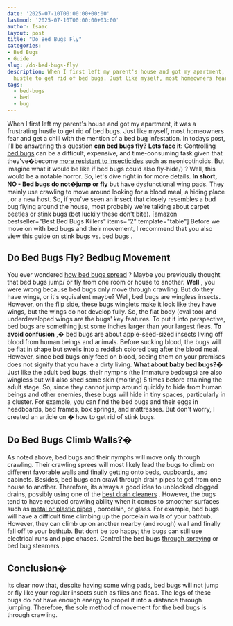 ```yaml
---
date: '2025-07-10T00:00:00+00:00'
lastmod: '2025-07-10T00:00:00+03:00'
author: Isaac
layout: post
title: "Do Bed Bugs Fly"
categories:
- Bed Bugs
- Guide
slug: /do-bed-bugs-fly/
description: When I first left my parent's house and got my apartment, it was a frustrating
  hustle to get rid of bed bugs. Just like myself, most homeowners fear and ge...
tags: 
  - bed-bugs
  - bed
  - bug
---
```

When I first left my parent's house and got my apartment, it was a frustrating hustle to get rid of bed bugs. Just like myself, most homeowners fear and get a chill with the mention of a bed bug infestation. In todays post, I'll be answering this question 
**can bed bugs fly?**
**Lets face it:**
Controlling
[bed bugs](https://www.cornellcollege.edu/student-health/bed-bug-info.shtml)
can be a difficult, expensive, and time-consuming task given that they've�become
[more resistant to insecticides](https://www.bbc.com/news/science-environment-35421742)
such as neonicotinoids. But imagine what it would be like if
bed bugs could also fly-hide/)
? Well, this would be a notable horror. So, let's dive right in for more details.
**In short, NO - Bed bugs do not�jump or fly**
but have dysfunctional wing pads. They mainly use crawling to move around looking for a blood meal, a
hiding place
, or a new host.
So, if you've seen an insect that closely resembles a bud bug flying around the house, most probably we're talking about carpet beetles or stink bugs (bet luckily these don't bite).
[amazon bestseller="Best Bed Bugs Killers" items="2" template="table"]
Before we move on with bed bugs and their movement, I recommend that you also view this
guide on stink bugs vs. bed bugs
.
## Do Bed Bugs Fly? Bedbug Movement
You ever wondered
[how bed bugs spread](https://pestpolicy.com/how-do-bed-bugs-spread/)
? Maybe you previously thought that bed bugs jump/ or fly from one room or house to another.
**Well**
, you were wrong because bed bugs only move through crawling. But do they have wings, or it's equivalent maybe?
Well, bed bugs are wingless insects. However, on the flip side, these bugs winglets make it look like they have wings, but the wings do not develop fully.
So, the flat body (oval too) and underdeveloped wings are the bugs' key features. To put it into perspective, bed bugs are something just some inches larger than your largest fleas.
**To avoid confusion**
,� bed bugs are about apple-seed-sized insects living off blood from human beings and animals. Before sucking blood, the bugs will be flat in
shape but swells into a reddish colored
bug after the blood meal. However, since bed bugs only feed on blood, seeing them on your premises does not signify that you have a dirty living.
**What about baby bed bugs?�**
Just like the adult bed bugs, their
nymphs (the Immature bedbugs)
are also wingless but will also shed some skin (molting) 5 times before attaining the adult stage.
So, since they cannot jump around quickly to hide from human beings and other enemies, these bugs will hide in tiny spaces, particularly in a cluster.
For example, you can find the bed bugs and their eggs in headboards, bed frames, box springs, and mattresses. But don't worry, I created an article on
*�*
how to get rid of stink bugs.
## **Do Bed Bugs Climb Walls?�**
As noted above, bed bugs and their nymphs will move only through crawling. Their crawling sprees will most likely lead the bugs to climb on different favorable walls and finally getting onto beds, cupboards, and cabinets.
Besides, bed bugs can crawl through drain pipes to get from one house to another. Therefore, its always a good idea to unblocked clogged drains, possibly using one of the
[best drain cleaners](https://pestpolicy.com/best-drain-cleaner//)
.
However, the bugs tend to have reduced crawling ability when it comes to smoother surfaces such as
[metal or plastic pipes](https://pestpolicy.com/can-bed-bugs-climb-metal-or-plastic/)
, porcelain, or glass.
For example, bed bugs will have a difficult time climbing up the porcelain walls of your bathtub. However, they can climb up on another nearby (and rough) wall and finally fall off to your bathtub.
But dont be too happy; the bugs can still use electrical runs and pipe chases. Control the bed bugs
[through spraying](https://pestpolicy.com/best-bed-bug-spray/)
or
bed bug steamers
.
## **Conclusion�**
Its clear now that, despite having some wing pads, bed bugs will not jump or fly like your regular insects such as flies and fleas.
The legs of these bugs do not have enough energy to propel it into a distance through jumping. Therefore, the sole method of movement for the bed bugs is through crawling.
